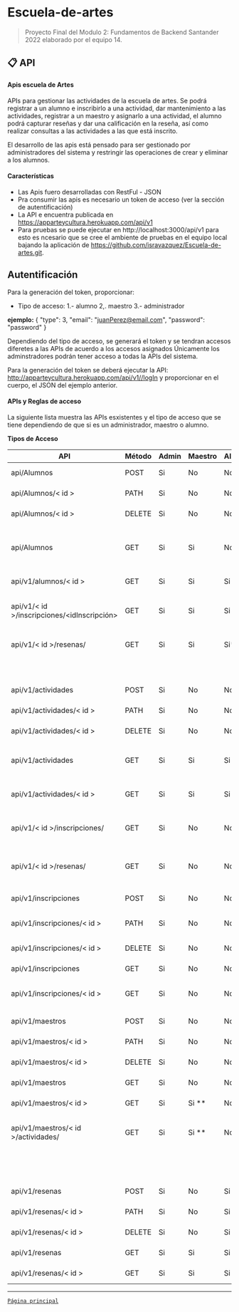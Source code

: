 # Escuela-de-artes

>Proyecto Final del Modulo 2: Fundamentos de Backend Santander 2022 elaborado por el equipo 14.

## 📋 API

#### Apis escuela de Artes
APIs para gestionar las actividades de la escuela de artes.
Se podrá registrar a un alumno e inscribirlo a una actividad, dar mantenimiento a las actividades, registrar a un maestro y asignarlo a una actividad, el alumno podrá capturar reseñas y dar una calificación en la reseña, así como realizar consultas a las actividades a las que está inscrito.

El desarrollo de las apis está pensado para ser gestionado por administradores del sistema y restringir las operaciones de crear y eliminar a los alumnos.

#### Características
- Las Apis fuero desarrolladas con RestFul - JSON
- Pra consumir las apis es necesario un token de acceso (ver la sección de autentificación)
- La API e encuentra publicada en https://apparteycultura.herokuapp.com/api/v1
- Para pruebas se puede ejecutar en http://localhost:3000/api/v1 para esto es ncesario que se cree el ambiente de pruebas en el equipo local bajando la aplicación de https://github.com/isravazquez/Escuela-de-artes.git.

## Autentificación
Para la generación del token, proporcionar:
- Tipo de acceso:
    1.- alumno
    2,. maestro
    3.- administrador

**ejemplo:**
{
	"type": 3,
	"email": "juanPerez@email.com",
	"password": "password"
}

Dependiendo del tipo de acceso, se generará el token y se tendran accesos diferetes a las APIs de acuerdo a los accesos asignados
Únicamente los adminstradores podrán tener acceso a todas la APIs del sistema.

Para la generación del token se deberá ejecutar la API: 
http://apparteycultura.herokuapp.com/api/v1//logIn y proporcionar en el cuerpo, el JSON del ejemplo anterior.

#### APIs y Reglas de acceso
La siguiente lista muestra las APIs esxistentes y el tipo de acceso que se tiene dependiendo de que si es un administrador, maestro o alumno.


**Tipos de Acceso**

|API|Método|Admin|Maestro|Alumno|Comentarios|
|-----|-----|-----|-----|-----|-----|
|api/Alumnos|POST|Si|No|No|Alta de Alumnos|
|api/Alumnos/< id >|PATH|Si|No|No|Modificación Alumno|
|api/Alumnos/< id >|DELETE|Si|No|No|Eliminación Alumno|
|api/Alumnos|GET|Si|Si|No|Consulta Alumnos / filtrado por id Alumno o idActividad|
|api/v1/alumnos/< id >|GET|Si|Si|Si|*	Consulta de un alumno|
|api/v1/< id >/inscripciones/<idInscripción>|GET|Si|Si|Si|*	detalle de inscripciones de cada alumno|
|api/v1/< id >/resenas/<idResena>|GET|Si|Si|Si*|detalle de reseñas de cada alumno|
| | | | | |* Solo con su id del alumno|
|api/v1/actividades|POST|Si|No|No|Alta de Actividades|
|api/v1/actividades/< id >|PATH|Si|No|No|Actualización de Actividades|
|api/v1/actividades/< id >|DELETE|Si|No|No|Eliminación de Actividades|
|api/v1/actividades|GET|Si|Si|Si|Consulta todas las actividaes / Sin autentificación|
|api/v1/actividades/< id >|GET|Si|Si|Si|Consulta una actividad / Sin Autentificación|
|api/v1/< id >/inscripciones/<idInscripcion>|GET|Si|No|No|Consulta detalle inscripciones por actividad|
|api/v1/< id >/resenas/<idResena>|GET|Si|No|No|Consulta a detalle reseñas por actividad|
| | | | | | |
|api/v1/inscripciones|POST|Si|No|No|Alta de inscripciones|
|api/v1/inscripciones/< id >|PATH|Si|No|No|Modificación de inscripciones|
|api/v1/inscripciones/< id >|DELETE|Si|No|No|Eliminación de inscripciones|
|api/v1/inscripciones|GET|Si|No|No|Consulta de Inscripciones|
|api/v1/inscripciones/< id >|GET|Si|No|No|Consulta de una inscripción|
| | | | | | |	
|api/v1/maestros|POST|Si|No|No|Alta de Maestros|
|api/v1/maestros/< id >|PATH|Si|No|No|Modificación de Maestros|
|api/v1/maestros/< id >|DELETE|Si|No|No|Eliminación de Maestros|
|api/v1/maestros|GET|Si|No|No|Consulta de Maestros|
|api/v1/maestros/< id >|GET|Si|Si **|No|Consulta de un Maestro|
|api/v1/maestros/< id >/actividades/<idActividad>|GET|Si|Si **|No|Consulta a detalle de maestros por actividad|
| | | | | |** Solo el id del maestrro autentificado|
|api/v1/resenas|POST|Si|No|Si|Alta de reseñas|
|api/v1/resenas/< id >|PATH|Si|No|Si|Modificación de reseñas|
|api/v1/resenas/< id >|DELETE|Si|No|Si|Eliminación de reseñas|
|api/v1/resenas|GET|Si|Si|Si|Consulta de reseñas|
|api/v1/resenas/< id >|GET|Si|Si|Si|Consulta de una reseña|


-------
[`Página principal`](../README.md)

